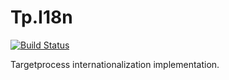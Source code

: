 # Tp.I18n

[![Build Status](https://travis-ci.org/TargetProcess/Tp.I18n.svg)](https://travis-ci.org/TargetProcess/Tp.I18n)

Targetprocess internationalization implementation.
